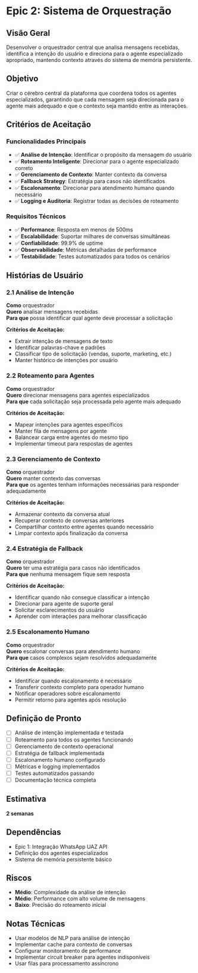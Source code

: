 # Epic 2: Sistema de Orquestração

## Visão Geral

Desenvolver o orquestrador central que analisa mensagens recebidas, identifica a intenção do usuário e direciona para o agente especializado apropriado, mantendo contexto através do sistema de memória persistente.

## Objetivo

Criar o cérebro central da plataforma que coordena todos os agentes especializados, garantindo que cada mensagem seja direcionada para o agente mais adequado e que o contexto seja mantido entre as interações.

## Critérios de Aceitação

### Funcionalidades Principais
- ✅ **Análise de Intenção**: Identificar o propósito da mensagem do usuário
- ✅ **Roteamento Inteligente**: Direcionar para o agente especializado correto
- ✅ **Gerenciamento de Contexto**: Manter contexto da conversa
- ✅ **Fallback Strategy**: Estratégia para casos não identificados
- ✅ **Escalonamento**: Direcionar para atendimento humano quando necessário
- ✅ **Logging e Auditoria**: Registrar todas as decisões de roteamento

### Requisitos Técnicos
- ✅ **Performance**: Resposta em menos de 500ms
- ✅ **Escalabilidade**: Suportar milhares de conversas simultâneas
- ✅ **Confiabilidade**: 99.9% de uptime
- ✅ **Observabilidade**: Métricas detalhadas de performance
- ✅ **Testabilidade**: Testes automatizados para todos os cenários

## Histórias de Usuário

### 2.1 Análise de Intenção
**Como** orquestrador  
**Quero** analisar mensagens recebidas  
**Para que** possa identificar qual agente deve processar a solicitação

**Critérios de Aceitação:**
- Extrair intenção de mensagens de texto
- Identificar palavras-chave e padrões
- Classificar tipo de solicitação (vendas, suporte, marketing, etc.)
- Manter histórico de intenções por usuário

### 2.2 Roteamento para Agentes
**Como** orquestrador  
**Quero** direcionar mensagens para agentes especializados  
**Para que** cada solicitação seja processada pelo agente mais adequado

**Critérios de Aceitação:**
- Mapear intenções para agentes específicos
- Manter fila de mensagens por agente
- Balancear carga entre agentes do mesmo tipo
- Implementar timeout para respostas de agentes

### 2.3 Gerenciamento de Contexto
**Como** orquestrador  
**Quero** manter contexto das conversas  
**Para que** os agentes tenham informações necessárias para responder adequadamente

**Critérios de Aceitação:**
- Armazenar contexto da conversa atual
- Recuperar contexto de conversas anteriores
- Compartilhar contexto entre agentes quando necessário
- Limpar contexto após finalização da conversa

### 2.4 Estratégia de Fallback
**Como** orquestrador  
**Quero** ter uma estratégia para casos não identificados  
**Para que** nenhuma mensagem fique sem resposta

**Critérios de Aceitação:**
- Identificar quando não consegue classificar a intenção
- Direcionar para agente de suporte geral
- Solicitar esclarecimentos do usuário
- Aprender com interações para melhorar classificação

### 2.5 Escalonamento Humano
**Como** orquestrador  
**Quero** escalonar conversas para atendimento humano  
**Para que** casos complexos sejam resolvidos adequadamente

**Critérios de Aceitação:**
- Identificar quando escalonamento é necessário
- Transferir contexto completo para operador humano
- Notificar operadores sobre escalonamento
- Permitir retorno para agentes após resolução

## Definição de Pronto

- [ ] Análise de intenção implementada e testada
- [ ] Roteamento para todos os agentes funcionando
- [ ] Gerenciamento de contexto operacional
- [ ] Estratégia de fallback implementada
- [ ] Escalonamento humano configurado
- [ ] Métricas e logging implementados
- [ ] Testes automatizados passando
- [ ] Documentação técnica completa

## Estimativa

**2 semanas**

## Dependências

- Epic 1: Integração WhatsApp UAZ API
- Definição dos agentes especializados
- Sistema de memória persistente básico

## Riscos

- **Médio**: Complexidade da análise de intenção
- **Médio**: Performance com alto volume de mensagens
- **Baixo**: Precisão do roteamento inicial

## Notas Técnicas

- Usar modelos de NLP para análise de intenção
- Implementar cache para contexto de conversas
- Configurar monitoramento de performance
- Implementar circuit breaker para agentes indisponíveis
- Usar filas para processamento assíncrono

